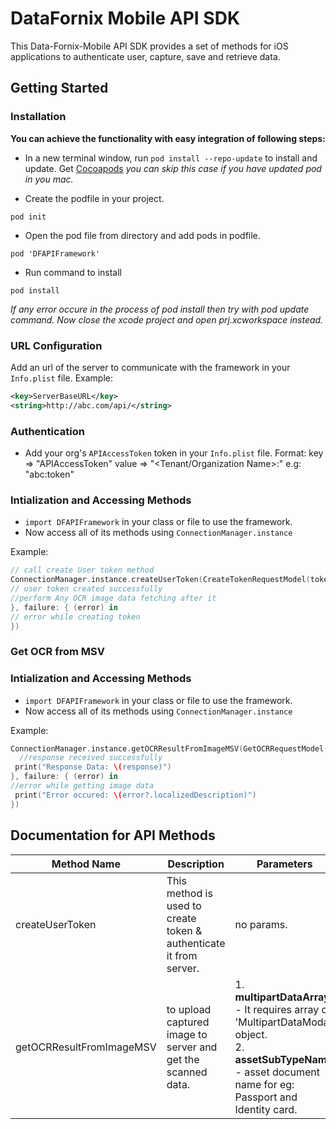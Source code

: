 # DataFornix Mobile API SDK

This Data-Fornix-Mobile API SDK provides a set of methods for iOS applications to authenticate user, capture, save and retrieve data.

## Getting Started

### Installation
<b>You can achieve the functionality with easy integration of following steps:</b>

- In a new terminal window, run `pod install --repo-update` to install and update. Get [Cocoapods](https://cocoapods.org/)
*you can skip this case if you have updated pod in you mac.*

- Create the podfile in your project.
```
pod init
```

- Open the pod file from directory and add pods in podfile.
```
pod 'DFAPIFramework'
```

- Run command to install
```
pod install
```
<i> If any error occure in the process of pod install then try with pod update command. Now close the xcode project and open prj.xcworkspace instead.</i>

### URL Configuration
Add an url of the server to communicate with the framework in your `Info.plist` file.
Example:
```xml
<key>ServerBaseURL</key>
<string>http://abc.com/api/</string>
```

### Authentication
- Add your org's `APIAccessToken` token in your `Info.plist` file.
Format: 
key => "APIAccessToken" 
value => "<Tenant/Organization Name>:<API Access Token>"
e.g: "abc:token"

### Intialization and Accessing Methods
- `import DFAPIFramework` in your class or file to use the framework.
- Now access all of its methods using `ConnectionManager.instance`

Example:

```swift
// call create User token method
ConnectionManager.instance.createUserToken(CreateTokenRequestModel(token: "<token_key>", channel: "<channel>", referenceNumber: "<reference_number>", typeOfRequest: "<type_of_request>"), success: { [weak self] (response) in
// user token created successfully
//perform Any OCR image data fetching after it
}, failure: { (error) in
// error while creating token
})
```

### Get OCR from MSV

### Intialization and Accessing Methods
- `import DFAPIFramework` in your class or file to use the framework.
- Now access all of its methods using `ConnectionManager.instance`

Example:

```swift
ConnectionManager.instance.getOCRResultFromImageMSV(GetOCRRequestModel(documentType: “<document_type>”, channel: “<channel>”, referenceNumber: “<reference_number>”, images: <Array of OCRImageModel(authority: “<authority>”, description: “<description>”, imageString: "data:image/jpg;base64," + base64encodedImageString”)>), success: { (response) in
  //response received successfully
 print("Response Data: \(response)")
}, failure: { (error) in
//error while getting image data
 print("Error occured: \(error?.localizedDescription)")
})
```

## Documentation for API Methods

|Method Name                               |Description                                                                                   |Parameters                                                                                                                                                                                                                                                                                                                                                                                                                                     |
|------------------------------------------|----------------------------------------------------------------------------------------------|-----------------------------------------------------------------------------------------------------------------------------------------------------------------------------------------------------------------------------------------------------------------------------------------------------------------------------------------------------------------------------------------------------------------------------------------------|
|createUserToken                           |This method is used to create token & authenticate it from server.                                     |no params.                                                                                                                                                                                                                                                                                         |                                              |none                                                                                                                                                                                                                                                                                                                                                                                                                                           |
|getOCRResultFromImageMSV                     |to upload captured image to server and get the scanned data.                                  |1. <b>multipartDataArray</b> - It requires array of 'MultipartDataModal' object. <br> 2. <b>assetSubTypeName</b> - asset document name for eg: Passport and Identity card.                                                                                                                                                                                                                                                                                 |
